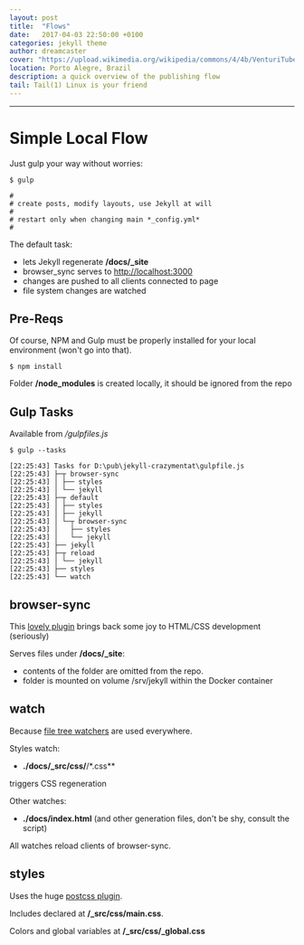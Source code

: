 ```yaml
---
layout: post
title:  "Flows"
date:   2017-04-03 22:50:00 +0100
categories: jekyll theme
author: dreamcaster
cover: "https://upload.wikimedia.org/wikipedia/commons/4/4b/VenturiTubeScheme.png"
location: Porto Alegre, Brazil
description: a quick overview of the publishing flow
tail: Tail(1) Linux is your friend
---
```

---
# Simple Local Flow

Just gulp your way without worries:

```
$ gulp

#
# create posts, modify layouts, use Jekyll at will
#
# restart only when changing main *_config.yml*
#

```

The default task:
* lets Jekyll regenerate **/docs/_site**
* browser_sync serves to [http://localhost:3000](http://localhost:3000/)
* changes are pushed to all clients connected to page
* file system changes are watched

## Pre-Reqs

Of course, NPM and Gulp must be properly installed for your local environment (won't go into that).

```
$ npm install

```

Folder **/node_modules** is created locally, it should be ignored from the repo


## Gulp Tasks

Available from */gulpfiles.js*

```
$ gulp --tasks

[22:25:43] Tasks for D:\pub\jekyll-crazymentat\gulpfile.js
[22:25:43] ├─┬ browser-sync
[22:25:43] │ ├── styles
[22:25:43] │ └── jekyll
[22:25:43] ├─┬ default
[22:25:43] │ ├── styles
[22:25:43] │ ├── jekyll
[22:25:43] │ └─┬ browser-sync
[22:25:43] │   ├── styles
[22:25:43] │   └── jekyll
[22:25:43] ├── jekyll
[22:25:43] ├─┬ reload
[22:25:43] │ └── jekyll
[22:25:43] ├── styles
[22:25:43] └── watch

```

## browser-sync
This [lovely plugin](https://www.browsersync.io/) brings back some joy to HTML/CSS development (seriously)

Serves files under **/docs/_site**:
* contents of the folder are omitted from the repo. 
* folder is mounted on volume /srv/jekyll within the Docker container 

## watch

Because [file tree watchers](https://github.com/mikeal/watch) are used everywhere.

Styles watch:
* **./docs/_src/css/**/*.css**

triggers CSS regeneration

Other watches:
* **./docs/index.html** (and other generation files, don't be shy, consult the script)

All watches reload clients of browser-sync.

## styles

Uses the huge [postcss plugin](https://github.com/postcss/postcss).

Includes declared at **/_src/css/main.css**.

Colors and global variables at **/_src/css/_global.css**
